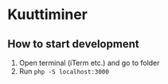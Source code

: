 # Kuuttiminer

## How to start development
1. Open terminal (iTerm etc.) and go to folder
2. Run `php -S localhost:3000`
